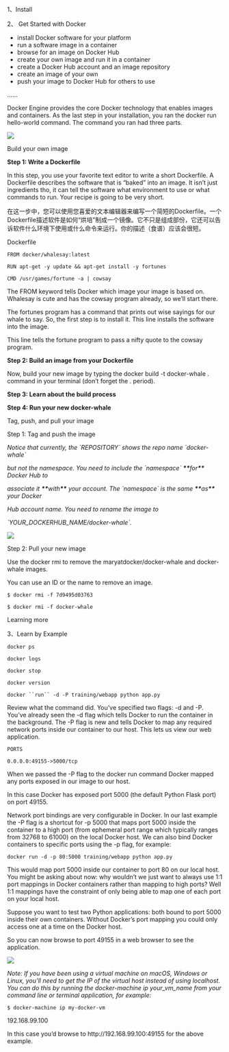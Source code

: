 1、Install

2、 Get Started with Docker

* install Docker software for your platform
* run a software image in a container
* browse for an image on Docker Hub
* create your own image and run it in a container
* create a Docker Hub account and an image repository
* create an image of your own
* push your image to Docker Hub for others to use

......

Docker Engine provides the core Docker technology that enables images and containers. As the last step in your installation, you ran the docker run hello-world command. The command you ran had three parts.

![](https://docs.docker.com/engine/getstarted/tutimg/container_explainer.png)

Build your own image

**Step 1: Write a Dockerfile**

In this step, you use your favorite text editor to write a short Dockerfile. A Dockerfile describes the software that is “baked” into an image. It isn’t just ingredients tho, it can tell the software what environment to use or what commands to run. Your recipe is going to be very short.

在这一步中，您可以使用您喜爱的文本编辑器来编写一个简短的Dockerfile。一个Dockerfile描述软件是如何“烘培”制成一个镜像。它不只是组成部份，它还可以告诉软件什么环境下使用或什么命令来运行。你的描述（食谱）应该会很短。

Dockerfile

`FROM docker/whalesay:latest`

`RUN apt-get -y update && apt-get install -y fortunes`

`CMD /usr/games/fortune -a | cowsay`

The FROM keyword tells Docker which image your image is based on. Whalesay is cute and has the cowsay program already, so we’ll start there.

The fortunes program has a command that prints out wise sayings for our whale to say. So, the first step is to install it. This line installs the software into the image.

This line tells the fortune program to pass a nifty quote to the cowsay program.

**Step 2: Build an image from your Dockerfile**

Now, build your new image by typing the docker build -t docker-whale . command in your terminal \(don’t forget the . period\).

**Step 3: Learn about the build process**

**Step 4: Run your new docker-whale**

Tag, push, and pull your image

Step 1: Tag and push the image

_Notice that currently, the \`REPOSITORY\` shows the repo name \`docker-whale\`_

_but not the namespace. You need to include the \`namespace\` _**\*\***_for_**\*\***_ Docker Hub to_

_associate it _**\*\***_with_**\*\***_ your account. The \`namespace\` is the same _**\*\***_as_**\*\***_ your Docker_

_Hub account name. You need to rename the image to_

_\`YOUR\_DOCKERHUB\_NAME\/docker-whale\`._

![](https://docs.docker.com/engine/getstarted/tutimg/tagger.png)

Step 2: Pull your new image

Use the docker rmi to remove the maryatdocker\/docker-whale and docker-whale images.

You can use an ID or the name to remove an image.

`$ docker rmi -f 7d9495d03763`

`$ docker rmi -f docker-whale`

Learning more

3、Learn by Example

`docker ps`

`docker logs`

`docker stop`

`docker version`

```docker ``run`` -d -P training/webapp python app.py```

Review what the command did. You’ve specified two flags: -d and -P. You’ve already seen the -d flag which tells Docker to run the container in the background. The -P flag is new and tells Docker to map any required network ports inside our container to our host. This lets us view our web application.

`PORTS`

`0.0.0.0:49155->5000/tcp`

When we passed the -P flag to the docker run command Docker mapped any ports exposed in our image to our host.

In this case Docker has exposed port 5000 \(the default Python Flask port\) on port 49155.

Network port bindings are very configurable in Docker. In our last example the -P flag is a shortcut for -p 5000 that maps port 5000 inside the container to a high port \(from ephemeral port range which typically ranges from 32768 to 61000\) on the local Docker host. We can also bind Docker containers to specific ports using the -p flag, for example:

`docker run -d -p 80:5000 training/webapp python app.py`

This would map port 5000 inside our container to port 80 on our local host. You might be asking about now: why wouldn’t we just want to always use 1:1 port mappings in Docker containers rather than mapping to high ports? Well 1:1 mappings have the constraint of only being able to map one of each port on your local host.

Suppose you want to test two Python applications: both bound to port 5000 inside their own containers. Without Docker’s port mapping you could only access one at a time on the Docker host.

So you can now browse to port 49155 in a web browser to see the application.

![](https://docs.docker.com/engine/tutorials/webapp1.png)

_Note: If you have been using a virtual machine on macOS, Windows or Linux, you’ll need to get the IP of the virtual host instead of using localhost. You can do this by running the docker-machine ip your\_vm\_name from your command line or terminal application, for example:_

`$ docker-machine ip my-docker-vm`

192.168.99.100

In this case you’d browse to http:\/\/192.168.99.100:49155 for the above example.

